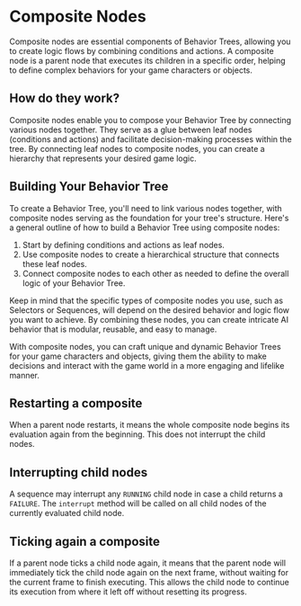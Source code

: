 # Composite Nodes

Composite nodes are essential components of Behavior Trees, allowing you to create logic flows by combining conditions and actions. A composite node is a parent node that executes its children in a specific order, helping to define complex behaviors for your game characters or objects.

## How do they work?
Composite nodes enable you to compose your Behavior Tree by connecting various nodes together. They serve as a glue between leaf nodes (conditions and actions) and facilitate decision-making processes within the tree. By connecting leaf nodes to composite nodes, you can create a hierarchy that represents your desired game logic.

## Building Your Behavior Tree
To create a Behavior Tree, you'll need to link various nodes together, with composite nodes serving as the foundation for your tree's structure. Here's a general outline of how to build a Behavior Tree using composite nodes:

1. Start by defining conditions and actions as leaf nodes.
2. Use composite nodes to create a hierarchical structure that connects these leaf nodes.
3. Connect composite nodes to each other as needed to define the overall logic of your Behavior Tree.

Keep in mind that the specific types of composite nodes you use, such as Selectors or Sequences, will depend on the desired behavior and logic flow you want to achieve. By combining these nodes, you can create intricate AI behavior that is modular, reusable, and easy to manage.

With composite nodes, you can craft unique and dynamic Behavior Trees for your game characters and objects, giving them the ability to make decisions and interact with the game world in a more engaging and lifelike manner.

## Restarting a composite

When a parent node restarts, it means the whole composite node begins its evaluation again from the beginning. This does not interrupt the child nodes.

## Interrupting child nodes

A sequence may interrupt any `RUNNING` child node in case a child returns a `FAILURE`. The `interrupt` method will be called on all child nodes of the currently evaluated child node.

## Ticking again a composite

If a parent node ticks a child node again, it means that the parent node will immediately tick the child node again on the next frame, without waiting for the current frame to finish executing. This allows the child node to continue its execution from where it left off without resetting its progress.